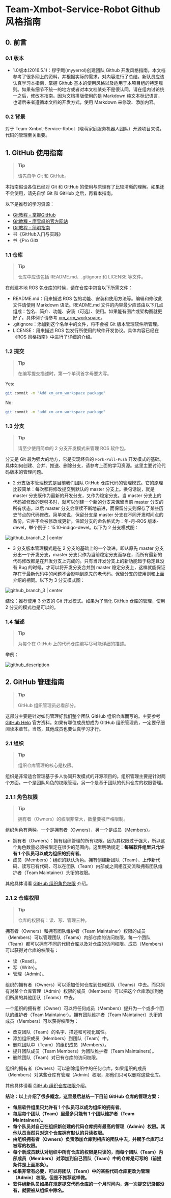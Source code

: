 # Team-Xmbot-Service-Robot Github风格指南

## 0. 前言

### 0.1 版本

- 1.0版本(2016.5.1)：缪宇飏(myyerrol)创建团队 Github 开发风格指南。本文档参考了很多网上的资料，并根据实际的需求，对内容进行了总结。新队员应该认真学习本指南，掌握 Github 基本的使用风格以及适用于本项目组的特定规则。如果有细节不统一的地方或者对本文档某处不是很认同，请在组内讨论统一之后，修改本指南。因为文档排版使用的是 Markdown 纯文本标记语言，也请后来者遵循本文档的开发方式，使用 Markdown 来修改、添加内容。

### 0.2 背景

对于 Team-Xmbot-Service-Robot（晓萌家庭服务机器人团队）开源项目来说，代码的管理至关重要。

## 1. GitHub 使用指南

> **Tip**
> 
> 请先自学 Git 和 GitHub。

本指南假设各位已经对 Git 和 GitHub 的使用与原理有了比较清晰的理解。如果还不会使用，请先自学 Git 和 GitHub 之后，再看本指南。

以下是推荐的学习资源：

- [Git教程 - 掌握GitHub](http://www.worldhello.net/gotgithub/)
- [Git教程 - 廖雪峰的官方网站](http://www.liaoxuefeng.com/wiki/0013739516305929606dd18361248578c67b8067c8c017b000)
- [Git教程 - 简明指南](http://rogerdudler.github.io/git-guide/index.zh.html)
- 书《GitHub入门与实践》
- 书《Pro Git》

### 1.1 仓库

> **Tip**
> 
> 仓库中应该包括 README.md、.gitignore 和 LICENSE 等文件。

在创建本地 ROS 包仓库的时候，请在仓库中包含以下所需文件：

- README.md：用来描述 ROS 包的功能、安装和使用方法等。编辑和修改此文件请使用 Markdown 语法。README.md 文件的内容最少应该由以下几点组成：包名、简介、功能、安装（可选）、使用。如果能有图片或架构图就更好了。具体例子请参考 [xm_arm_workspace](https://github.com/myyerrol/xm_arm_workspace)。
- .gitignore：添加到这个名单中的文件，将不会被 Git 版本管理软件所管理。
- LICENSE：用来描述 ROS 包发行所使用的软件开发协议。具体内容已经在 《ROS 风格指南》中进行了详细的介绍。

### 1.2 提交

> **Tip**
> 
> 在编写提交描述时，第一个单词首字母要大写。

Yes:
``` bash
git commit -m "Add xm_arm_workspace package"
```

No:
``` bash
git commit -m "add xm_arm_workspace package"
```

### 1.3 分支

> **Tip**
>
> 请至少使用简单的 2 分支开发模式来管理 ROS 软件包。

分支是 Git 最为强大的地方，它是实现经典的 `Fork-Pull-Push` 开发模式的基础。具体如何创建、合并、推送、删除分支，请参考上面的学习资源。这里主要讨论代码版本的管理问题。

- 2 分支版本管理模式是目前我们团队 GitHub 仓库代码的管理模式。它的原理比较简单：每次都将修改提交到默认的 master 分支上。换句话说，就是 master 分支既作为最新的开发分支，又作为稳定分支。当 master 分支上的代码被修改的足够多时，就可以创建一个新的分支来保留当前 master 分支的所有状态。以后 master 分支会继续不断地前进，而保留分支则保存了某些历史节点的代码修改。简单来说，保留分支是 master 分支在不同开发时间点的备份，它并不会被修改或更新。保留分支的命名格式为：年-月-ROS 版本-devel，举个例子：15.10-indigo-devel。以下为 2 分支模式图：

![github_branch_2 | center](../.images/github_branch_2.png)

- 3 分支版本管理模式是在 2 分支的基础上的一个改进。即从原先 master 分支分出一个开发分支，master 分支只作为当前稳定分支而存在，而所有最新的代码修改都是在开发分支上完成的。只有当开发分支上的新功能趋于稳定且没有 Bug 的时候，才可以将开发分支合并到 master 稳定分支上，这样就能保证存在于最新代码中的问题不会影响到原先的老代码。保留分支的使用则和上面介绍的相同。以下为 3 分支模式图：

![github_branch_3 | center](../.images/github_branch_3.png)

结论：推荐使用 3 分支的 Git 开发模式。如果为了简化 GitHub 仓库的管理，使用 2 分支的模式也是可以的。

### 1.4 描述

> **Tip**
> 
> 为每个在 GitHub 上的代码仓库编写尽可能详细的描述。

举例：

![github_description](../.images/github_description.png)


## 2. GitHub 管理指南

> **Tip**
> 
> GitHub 组织管理员必看部分。

这部分主要是针对如何管理好我们整个团队 GitHub 组织仓库而写的。主要参考 [GitHub Help](https://help.github.com/categories/setting-up-and-managing-organizations-and-teams/) 官方资料。如果有哪位成员想成为 GitHub 组织管理员，一定要仔细阅读本章节。当然，其他成员也要认真学习才行。


### 2.1 组织

> **Tip**
> 
> 组织仓库管理的核心是权限。

组织是非常适合管理基于多人协同开发模式的开源项目的。组织管理主要是针对两个方面。一个是团队角色的权限管理，另一个是基于团队的代码仓库的权限管理。

### 2.1.1 角色权限

> **Tip**
> 
> 拥有者（Owners）的权限非常大，数量要被严格限制。

组织角色有两种。一个是拥有者（Owners），另一个是成员（Members）。

- 拥有者（Owners）：拥有组织管理的所有权限。因为其权限过于强大，所以这个角色数量必须被限定在很少的范围内。这里明确规定：**每届软件组里只允许有 1 个队员可以成为组织的拥有者**。
- 成员（Members）：组织的默认角色。拥有创建新团队（Team）、上传新代码、读写已有代码、可以在团队（Team）内部或之间相互交流和拥有团队维护者（Team Maintainer）头衔的权限。

其他具体请看 [GitHub 组织角色权限](https://help.github.com/articles/permission-levels-for-an-organization/) 介绍。

### 2.1.2 仓库权限

> **Tip**
> 
> 仓库的权限有：读、写、管理三种。

拥有者（Owners）和拥有团队维护者（Team Maintainer）权限的成员（Members）可以管理团队（Teams）内部仓库的访问权限。每一个团队（Team）都可以拥有不同的代码仓库以及对仓库的访问权限。成员（Members）可以获得对仓库的权限有：

- 读（Read）。
- 写（Write）。
- 管理（Admin）。

组织的拥有者（Owners）可以添加任何仓库到任何团队（Teams）中去。而只拥有对某个仓库管理（Admin）权限的成员（Members）可以把这个仓库添加到他们所属的其他团队（Teams）中去。

一个组织的拥有者（Owner）可以将任何成员（Members）提升为一个或多个团队的维护者（Team Maintainer）。拥有团队维护者（Team Maintainer）头衔的成员（Members）可以获得权限为：

- 改变团队（Team）的名字、描述和可视化属性。
- 添加组织成员（Members）到团队（Team）中。
- 删除团队中（Team）的组织成员（Members）。
- 提升团队成员（Team Members）为团队维护者（Team Maintainers）。
- 删除团队（Team）对已有仓库的访问权限。

组织的拥有者（Owners）可以删除组织中的任何仓库。如果组织的成员（Members）对某些仓库有管理（Admin）权限，那他们只可以删除这些仓库。

其他具体请看 [GitHub 组织仓库权限](https://help.github.com/articles/repository-permission-levels-for-an-organization/)介绍。

**结论：以上介绍了很多概念，这里最后总结一下目前 GitHub 仓库的管理方案：**

- **每届软件组里只允许有 1 个队员可以成为组织的拥有者**。
- **每届每个团队（Team）里最多只能有 1 个团队维护者（Team Maintainers）。**
- **每个队员对自己在组织新创建的代码仓库拥有最高的管理（Admin）权限。其他队员当然只对这个仓库拥有默认的只读权限。**
- **由组织拥有者（Owners）负责添加仓库到相应的团队中去，并赋予仓库可以被写的权限。**
- **每个新成员默认对组织中所有仓库的权限是只读的，而每个团队（Team）内部成员（Members）对添加到自己团队（Team）中的仓库是可写的（前提条件是上面那条）。**
- **如果非常有必要，可以将团队（Team）中的某些代码仓库更改为管理（Admin）权限。但是不推荐这样做。**
- **软件组新队员如果在规定提交代码仓库的一个月时间内，连一次提交记录都没有，就要被从组织中除名。**
